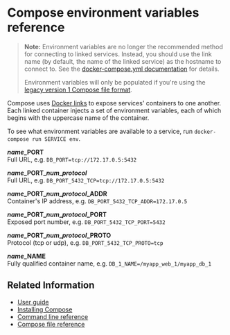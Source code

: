 <!--[metadata]>
+++
title = "Compose environment variables reference"
description = "Compose CLI reference"
keywords = ["fig, composition, compose, docker, orchestration, cli,  reference"]
[menu.main]
parent="smn_compose_ref"
weight=3
+++
<![end-metadata]-->

# Compose environment variables reference

> **Note:** Environment variables are no longer the recommended method for connecting to linked services. Instead, you should use the link name (by default, the name of the linked service) as the hostname to connect to. See the [docker-compose.yml documentation](compose-file.md#links) for details.
>
> Environment variables will only be populated if you're using the [legacy version 1 Compose file format](compose-file.md#versioning).

Compose uses [Docker links] to expose services' containers to one another. Each linked container injects a set of environment variables, each of which begins with the uppercase name of the container.

To see what environment variables are available to a service, run `docker-compose run SERVICE env`.

<b><i>name</i>\_PORT</b><br>
Full URL, e.g. `DB_PORT=tcp://172.17.0.5:5432`

<b><i>name</i>\_PORT\_<i>num</i>\_<i>protocol</i></b><br>
Full URL, e.g. `DB_PORT_5432_TCP=tcp://172.17.0.5:5432`

<b><i>name</i>\_PORT\_<i>num</i>\_<i>protocol</i>\_ADDR</b><br>
Container's IP address, e.g. `DB_PORT_5432_TCP_ADDR=172.17.0.5`

<b><i>name</i>\_PORT\_<i>num</i>\_<i>protocol</i>\_PORT</b><br>
Exposed port number, e.g. `DB_PORT_5432_TCP_PORT=5432`

<b><i>name</i>\_PORT\_<i>num</i>\_<i>protocol</i>\_PROTO</b><br>
Protocol (tcp or udp), e.g. `DB_PORT_5432_TCP_PROTO=tcp`

<b><i>name</i>\_NAME</b><br>
Fully qualified container name, e.g. `DB_1_NAME=/myapp_web_1/myapp_db_1`

[Docker links]: https://docs.docker.com/engine/userguide/networking/default_network/dockerlinks/

## Related Information

- [User guide](index.md)
- [Installing Compose](install.md)
- [Command line reference](./reference/index.md)
- [Compose file reference](compose-file.md)
